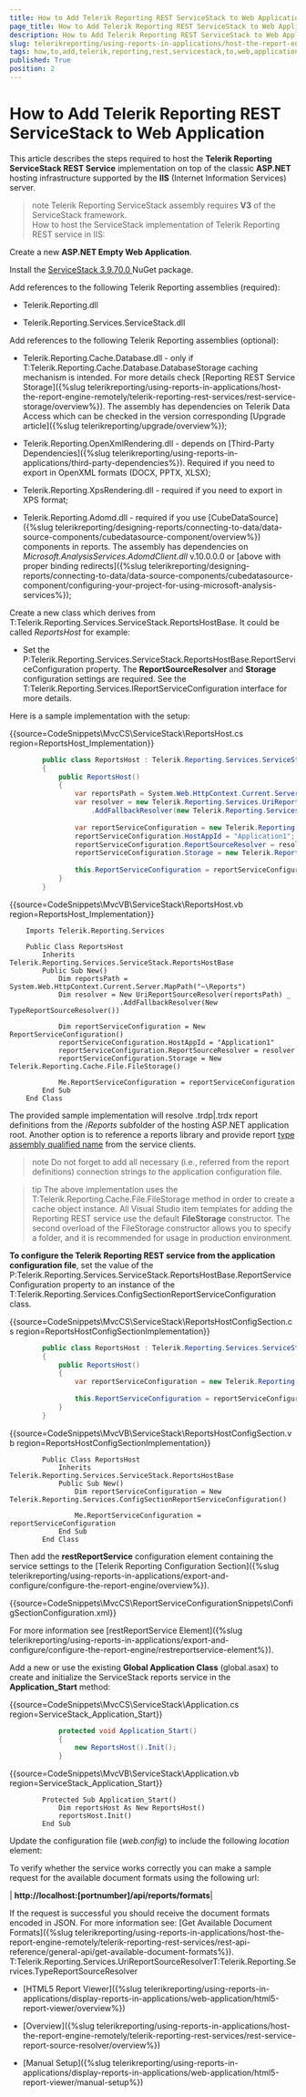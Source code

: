 ```yaml
---
title: How to Add Telerik Reporting REST ServiceStack to Web Application
page_title: How to Add Telerik Reporting REST ServiceStack to Web Application | for Telerik Reporting Documentation
description: How to Add Telerik Reporting REST ServiceStack to Web Application
slug: telerikreporting/using-reports-in-applications/host-the-report-engine-remotely/telerik-reporting-rest-services/servicestack-implementation/how-to-add-telerik-reporting-rest-servicestack-to-web-application
tags: how,to,add,telerik,reporting,rest,servicestack,to,web,application
published: True
position: 2
---
```


# How to Add Telerik Reporting REST ServiceStack to Web Application



This article describes the steps required to host the __Telerik Reporting ServiceStack REST Service__
        implementation on top of the classic __ASP.NET__ hosting infrastructure supported by the
        __IIS__ (Internet Information Services) server.
      

>note Telerik Reporting ServiceStack assembly requires  __V3__  of the ServiceStack framework.        
How to host the ServiceStack implementation of Telerik Reporting REST service in IIS:

Create a new __ASP.NET Empty Web Application__.
            

Install the
              [
                  ServiceStack 3.9.70.0
                ](
                  https://www.nuget.org/packages/ServiceStack/3.9.70
                )
              NuGet package.
            

Add references to the following Telerik Reporting assemblies (required):

* Telerik.Reporting.dll

* Telerik.Reporting.Services.ServiceStack.dll

Add references to the following Telerik Reporting assemblies (optional):
            

* Telerik.Reporting.Cache.Database.dll - only if T:Telerik.Reporting.Cache.Database.DatabaseStorage caching mechanism is intended.
                  For more details check [Reporting REST Service Storage]({%slug telerikreporting/using-reports-in-applications/host-the-report-engine-remotely/telerik-reporting-rest-services/rest-service-storage/overview%}).
                  The assembly has dependencies on Telerik Data Access which can be checked in the version
                  corresponding [Upgrade article]({%slug telerikreporting/upgrade/overview%});
                

* Telerik.Reporting.OpenXmlRendering.dll - depends on [Third-Party Dependencies]({%slug telerikreporting/using-reports-in-applications/third-party-dependencies%}). Required if you need to export in OpenXML formats (DOCX, PPTX, XLSX);
                

* Telerik.Reporting.XpsRendering.dll - required if you need to export in XPS format;
                

* Telerik.Reporting.Adomd.dll - required if you use [CubeDataSource]({%slug telerikreporting/designing-reports/connecting-to-data/data-source-components/cubedatasource-component/overview%}) components in reports.
                  The assembly has dependencies on *Microsoft.AnalysisServices.AdomdClient.dll* v.10.0.0.0 or [above with proper binding redirects]({%slug telerikreporting/designing-reports/connecting-to-data/data-source-components/cubedatasource-component/configuring-your-project-for-using-microsoft-analysis-services%});
                

Create a new class which derives from
              T:Telerik.Reporting.Services.ServiceStack.ReportsHostBase.
              It could be called *ReportsHost* for example:
            

* Set the P:Telerik.Reporting.Services.ServiceStack.ReportsHostBase.ReportServiceConfiguration
                  property. The __ReportSourceResolver__ and __Storage__ configuration settings are required.
                  See the T:Telerik.Reporting.Services.IReportServiceConfiguration interface
                  for more details.
                

Here is a sample implementation with the setup:
            

{{source=CodeSnippets\MvcCS\ServiceStack\ReportsHost.cs region=ReportsHost_Implementation}}
````C#
	    public class ReportsHost : Telerik.Reporting.Services.ServiceStack.ReportsHostBase
	    {
	        public ReportsHost()
	        {
	            var reportsPath = System.Web.HttpContext.Current.Server.MapPath(@"~\Reports");
	            var resolver = new Telerik.Reporting.Services.UriReportSourceResolver(reportsPath)
	                .AddFallbackResolver(new Telerik.Reporting.Services.TypeReportSourceResolver());
	
	            var reportServiceConfiguration = new Telerik.Reporting.Services.ReportServiceConfiguration();
	            reportServiceConfiguration.HostAppId = "Application1";
	            reportServiceConfiguration.ReportSourceResolver = resolver;
	            reportServiceConfiguration.Storage = new Telerik.Reporting.Cache.File.FileStorage();
	
	            this.ReportServiceConfiguration = reportServiceConfiguration;
	        }
	    }
````



{{source=CodeSnippets\MvcVB\ServiceStack\ReportsHost.vb region=ReportsHost_Implementation}}
````VB
	Imports Telerik.Reporting.Services
	
	Public Class ReportsHost
	    Inherits Telerik.Reporting.Services.ServiceStack.ReportsHostBase
	    Public Sub New()
	        Dim reportsPath = System.Web.HttpContext.Current.Server.MapPath("~\Reports")
	        Dim resolver = New UriReportSourceResolver(reportsPath) _
	                       .AddFallbackResolver(New TypeReportSourceResolver())
	
	        Dim reportServiceConfiguration = New ReportServiceConfiguration()
	        reportServiceConfiguration.HostAppId = "Application1"
	        reportServiceConfiguration.ReportSourceResolver = resolver
	        reportServiceConfiguration.Storage = New Telerik.Reporting.Cache.File.FileStorage()
	
	        Me.ReportServiceConfiguration = reportServiceConfiguration
	    End Sub
	End Class
````



The provided sample implementation will resolve .trdp|.trdx report definitions from the
              /*Reports* subfolder of the hosting ASP.NET application root. Another option is to reference
              a reports library and provide report
              [type assembly qualified name](http://msdn.microsoft.com/en-us/library/system.type.assemblyqualifiedname.aspx)
              from the service clients.
            

>note Do not forget to add all necessary (i.e., referred from the report definitions) connection strings to the application configuration file.              


>tip The above implementation uses the T:Telerik.Reporting.Cache.File.FileStorage                method in order to create a cache object instance. All Visual Studio item templates for adding the Reporting REST service use the default                 __FileStorage__  constructor. The second overload of the FileStorage constructor allows you to                specify a folder, and it is recommended for usage in production environment.              




__To configure the Telerik Reporting REST service from the application configuration file__, set the value of the
              P:Telerik.Reporting.Services.ServiceStack.ReportsHostBase.ReportServiceConfiguration property to an instance of the
              T:Telerik.Reporting.Services.ConfigSectionReportServiceConfiguration class.
            

{{source=CodeSnippets\MvcCS\ServiceStack\ReportsHostConfigSection.cs region=ReportsHostConfigSectionImplementation}}
````C#
	    public class ReportsHost : Telerik.Reporting.Services.ServiceStack.ReportsHostBase
	    {
	        public ReportsHost()
	        {
	            var reportServiceConfiguration = new Telerik.Reporting.Services.ConfigSectionReportServiceConfiguration();
	
	            this.ReportServiceConfiguration = reportServiceConfiguration;
	        }
	    }
````



{{source=CodeSnippets\MvcVB\ServiceStack\ReportsHostConfigSection.vb region=ReportsHostConfigSectionImplementation}}
````VB
	    Public Class ReportsHost
	        Inherits Telerik.Reporting.Services.ServiceStack.ReportsHostBase
	        Public Sub New()
	            Dim reportServiceConfiguration = New Telerik.Reporting.Services.ConfigSectionReportServiceConfiguration()
	
	            Me.ReportServiceConfiguration = reportServiceConfiguration
	        End Sub
	    End Class
````



Then add the __restReportService__ configuration element containing the service settings to the
              [Telerik Reporting Configuration Section]({%slug telerikreporting/using-reports-in-applications/export-and-configure/configure-the-report-engine/overview%}).
            

{{source=CodeSnippets\MvcCS\ReportServiceConfigurationSnippets\ConfigSectionConfiguration.xml}}




For more information see [restReportService Element]({%slug telerikreporting/using-reports-in-applications/export-and-configure/configure-the-report-engine/restreportservice-element%}).
            

Add a new or use the existing __Global Application Class__ (global.asax) to create and initialize
              the ServiceStack reports service in the __Application_Start__ method:
            

{{source=CodeSnippets\MvcCS\ServiceStack\Application.cs region=ServiceStack_Application_Start}}
````C#
	        protected void Application_Start()
	        {
	            new ReportsHost().Init();
	        }
````



{{source=CodeSnippets\MvcVB\ServiceStack\Application.vb region=ServiceStack_Application_Start}}
````VB
	    Protected Sub Application_Start()
	        Dim reportsHost As New ReportsHost()
	        reportsHost.Init()
	    End Sub
````



Update the configuration file (*web.config*) to include the
              following *location* element:
            

	
<configuration>
 <location path="api">
    <system.web>
     <compilation debug="true" targetFramework="4.0" />
     <httpHandlers>
       <add path="*" type="ServiceStack.WebHost.Endpoints.ServiceStackHttpHandlerFactory, ServiceStack" verb="*"/>
     </httpHandlers>
    </system.web>
    <system.webServer>
     <modules runAllManagedModulesForAllRequests="true"/>
     <validation validateIntegratedModeConfiguration="false"/>
     <handlers>
       <add path="*" name="ServiceStack.Factory" type="ServiceStack.WebHost.Endpoints.ServiceStackHttpHandlerFactory, ServiceStack" verb="*" preCondition="integratedMode" resourceType="Unspecified" allowPathInfo="true" />
     </handlers>
    </system.webServer>
 </location>
</configuration>




To verify whether the service works correctly you can make a sample request
              for the available document formats using the following url:
            



| __http://localhost:[portnumber]/api/reports/formats__|




If the request is successful you should receive the document formats encoded in JSON. For more information see: [Get Available Document Formats]({%slug telerikreporting/using-reports-in-applications/host-the-report-engine-remotely/telerik-reporting-rest-services/rest-api-reference/general-api/get-available-document-formats%}).
            T:Telerik.Reporting.Services.UriReportSourceResolverT:Telerik.Reporting.Services.TypeReportSourceResolver

 * [HTML5 Report Viewer]({%slug telerikreporting/using-reports-in-applications/display-reports-in-applications/web-application/html5-report-viewer/overview%})

 * [Overview]({%slug telerikreporting/using-reports-in-applications/host-the-report-engine-remotely/telerik-reporting-rest-services/rest-service-report-source-resolver/overview%})

 * [Manual Setup]({%slug telerikreporting/using-reports-in-applications/display-reports-in-applications/web-application/html5-report-viewer/manual-setup%})
